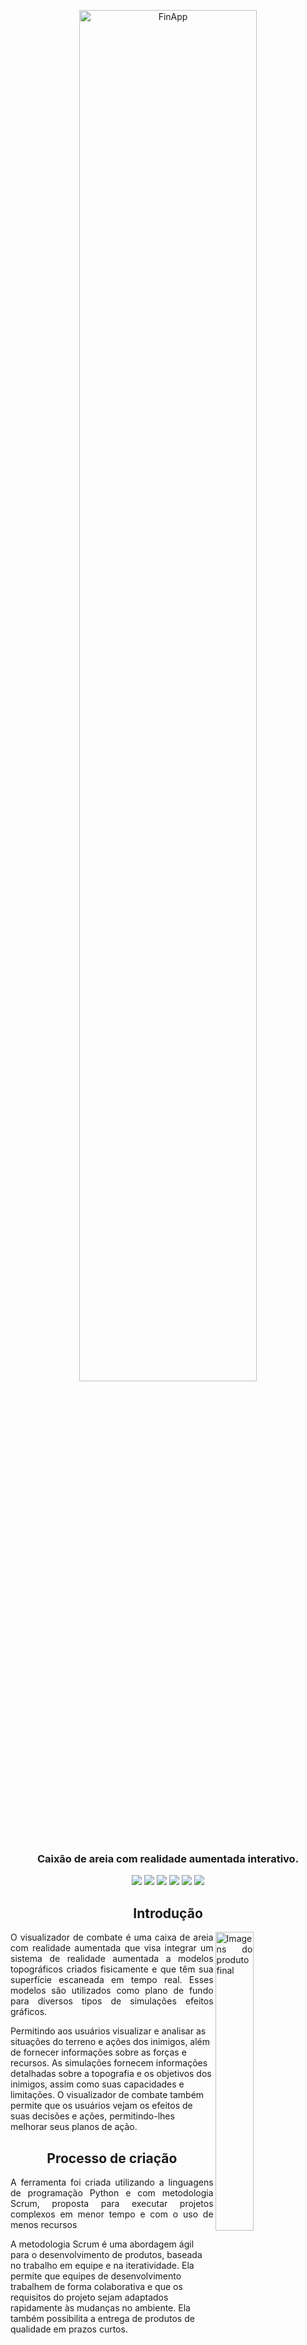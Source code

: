 <p align="center">

<img src="https://user-images.githubusercontent.com/58194653/207198231-ed9b0add-281b-4b3c-9714-b2c85c20c5d5.png" alt="FinApp" width="75%"/>

</p>
<h3 align="center"> Caixão de areia com realidade aumentada interativo.</h3>

<p align="center">

<img src="https://img.shields.io/badge/Made by-Caique Ponjjar-blue.svg" />

<img src="https://img.shields.io/github/followers/Caique-P?label=Seguir&style=social" />

<img src="https://img.shields.io/github/last-commit/Caique-P/CombateViewer?label=Last%20update" />

<img src="https://img.shields.io/badge/-Python-200259?style=flat&logo=Python&logoColor=blue&link=https://kotlinlang.org/" />

<img src="https://img.shields.io/github/stars/Caique-P/CombateViewer?style=social"/>

<img src="https://img.shields.io/github/repo-size/Caique-P/CombateViewer?style=flat&label=Size"/>
</p>

<h2  align="center" >Introdução </h2>
<p align="justify"> 
<img align="right" src="https://user-images.githubusercontent.com/58194653/207198420-1a46dbd6-ad23-45de-b2bc-ca03320548a6.png" alt="Imagens do produto final" width="35%">
O visualizador de combate é uma caixa de areia com realidade aumentada que visa integrar um sistema de realidade aumentada a modelos topográficos criados fisicamente e que têm sua superfície escaneada em tempo real. Esses modelos são utilizados como plano de fundo para diversos tipos de simulações efeitos gráficos. 

Permitindo aos usuários visualizar e analisar as situações do terreno e ações dos inimigos, além de fornecer informações sobre as forças e recursos. As simulações fornecem informações detalhadas sobre a topografia e os objetivos dos inimigos, assim como suas capacidades e limitações. O visualizador de combate também permite que os usuários vejam os efeitos de suas decisões e ações, permitindo-lhes melhorar seus planos de ação.
</p>




<h2  align="center" >Processo de criação </h2>

<p align="justify">
A ferramenta foi criada utilizando a linguagens de programação Python e com metodologia Scrum, proposta para executar projetos complexos em menor tempo e com o uso de menos recursos 

A metodologia Scrum é uma abordagem ágil para o desenvolvimento de produtos, baseada no trabalho em equipe e na iteratividade. Ela permite que equipes de desenvolvimento trabalhem de forma colaborativa e que os requisitos do projeto sejam adaptados rapidamente às mudanças no ambiente. Ela também possibilita a entrega de produtos de qualidade em prazos curtos.
</p>
<br/>

<p align="center"><img src="https://user-images.githubusercontent.com/58194653/207198791-bdd9cbfb-6537-457e-ae65-a2a953371340.png" width="75%"/></p>
<p align="center">
<i> O C2 em combate, software ja existente para planejamento complexo, pode apresentar dificuldades para apresentações, por outro lado, o CombatViewer visa  facilitar a apresentação do  planejamento.</i>
</p>


<h2 align="center"> Ferramentas utilizadas 🚀 </h2>
<p align="center">
  <img src="https://img.shields.io/badge/Python-0095D5?&style=for-the-badge&logo=Python&logoColor=white"/>
  <img src="https://img.shields.io/badge/OpenCV-5ea832?style=for-the-badge&logo=opencv&logoColor=white"/>
<p align="center">


<h2 align="center"> Na sua maquina :computer:</h2>

```
# Clone o repositório ou faça download do repositório
$ git clone https://github.com/Caique-P/CombatViewer
# Instale as dependências no python com o pip
$ pip install ...

# Comece pela calibragem do laser e então será aberto o combatviewer
py lasermouse.py
```
Saiba mais acessando o manual [Memento CombatViewer](https://github.com/Caique-P/CombatViewer/blob/main/Memento%20CombatViewer.pdf).

Contribuições são sempre bem vindas, para isso, você pode abrir uma issue ou um pull request que irá para analise.

<p align="center">
<i> A experiência fica melhor com um indentificador de relevos:</i><br/>
<b><a href='https://github.com/thomwolf/Magic-Sand'> Fazer download do MagicSand </a></b>

</p>

<br/>

<h2 align="center"> Autor :grin: </h2>

<p align="center">
<a href="https://github.com/Caique-P">
 <img style="border-radius: 50%;" src="https://media.licdn.com/dms/image/D4D03AQHanMCgkTnkJw/profile-displayphoto-shrink_400_400/0/1665245996375?e=1677110400&v=beta&t=z5VzsKXKZOFzUoXYlLU3fD1gUh3z8mn3F8b3KGaWplo" width="100px;" alt=""/>
 <br />
 <sub><b>Caique Ponjjar</b></sub></a> <a href="https://github.com/Caique-P" title="Caique Ponjjar">🚀</a>

<br />

[![Linkedin Badge](https://img.shields.io/badge/-Caique%20Ponjjar-blue?style=flat-square&logo=Linkedin&logoColor=white&link=https://www.linkedin.com/in/caiqueponjjar/)](https://www.linkedin.com/in/caiqueponjjar/) 
[![Gmail Badge](https://img.shields.io/badge/-caiqueponjjar@gmail.com-c14438?style=flat-square&logo=Gmail&logoColor=white&link=mailto:caiqueponjjar@gmail.com)](mailto:caiqueponjjar@gmail.com)
[![Whatsapp Badge](https://img.shields.io/badge/-Whatsapp-4CA143?style=flat-square&labelColor=4CA143&logo=whatsapp&logoColor=white&link=https://api.whatsapp.com/send?phone=5519996835584)](https://api.whatsapp.com/send?phone=5519996835584)

</p>



<h2 align="center"> Licença </h2>

Este projeto está licenciado sob a [GNU License](https://github.com/Caique-P/CombatViewer/blob/main/LICENSE.md).


